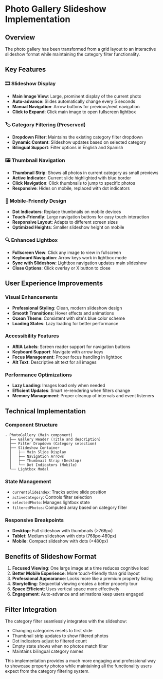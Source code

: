 # Photo Gallery Slideshow Implementation

## Overview
The photo gallery has been transformed from a grid layout to an interactive slideshow format while maintaining the category filter functionality.

## Key Features

### 🎞️ **Slideshow Display**
- **Main Image View**: Large, prominent display of the current photo
- **Auto-advance**: Slides automatically change every 5 seconds
- **Manual Navigation**: Arrow buttons for previous/next navigation
- **Click to Expand**: Click main image to open fullscreen lightbox

### 🏷️ **Category Filtering** (Preserved)
- **Dropdown Filter**: Maintains the existing category filter dropdown
- **Dynamic Content**: Slideshow updates based on selected category
- **Bilingual Support**: Filter options in English and Spanish

### 🖼️ **Thumbnail Navigation**
- **Thumbnail Strip**: Shows all photos in current category as small previews
- **Active Indicator**: Current slide highlighted with blue border
- **Click Navigation**: Click thumbnails to jump to specific photos
- **Responsive**: Hides on mobile, replaced with dot indicators

### 📱 **Mobile-Friendly Design**
- **Dot Indicators**: Replace thumbnails on mobile devices
- **Touch-Friendly**: Large navigation buttons for easy touch interaction
- **Responsive Layout**: Adapts to different screen sizes
- **Optimized Heights**: Smaller slideshow height on mobile

### 🔍 **Enhanced Lightbox**
- **Fullscreen View**: Click any image to view in fullscreen
- **Keyboard Navigation**: Arrow keys work in lightbox mode
- **Sync with Slideshow**: Lightbox navigation updates main slideshow
- **Close Options**: Click overlay or X button to close

## User Experience Improvements

### Visual Enhancements
- **Professional Styling**: Clean, modern slideshow design
- **Smooth Transitions**: Hover effects and animations
- **Ocean Theme**: Consistent with site's blue color scheme
- **Loading States**: Lazy loading for better performance

### Accessibility Features
- **ARIA Labels**: Screen reader support for navigation buttons
- **Keyboard Support**: Navigate with arrow keys
- **Focus Management**: Proper focus handling in lightbox
- **Alt Text**: Descriptive alt text for all images

### Performance Optimizations
- **Lazy Loading**: Images load only when needed
- **Efficient Updates**: Smart re-rendering when filters change
- **Memory Management**: Proper cleanup of intervals and event listeners

## Technical Implementation

### Component Structure
```tsx
- PhotoGallery (Main component)
  ├── Gallery Header (Title and description)
  ├── Filter Dropdown (Category selection)
  ├── Slideshow Container
  │   ├── Main Slide Display
  │   ├── Navigation Arrows
  │   ├── Thumbnail Strip (Desktop)
  │   └── Dot Indicators (Mobile)
  └── Lightbox Modal
```

### State Management
- `currentSlideIndex`: Tracks active slide position
- `activeCategory`: Controls filter selection
- `selectedPhoto`: Manages lightbox state
- `filteredPhotos`: Computed array based on category filter

### Responsive Breakpoints
- **Desktop**: Full slideshow with thumbnails (>768px)
- **Tablet**: Medium slideshow with dots (768px-480px)
- **Mobile**: Compact slideshow with dots (<480px)

## Benefits of Slideshow Format

1. **Focused Viewing**: One large image at a time reduces cognitive load
2. **Better Mobile Experience**: More touch-friendly than grid layout
3. **Professional Appearance**: Looks more like a premium property listing
4. **Storytelling**: Sequential viewing creates a better property tour
5. **Space Efficient**: Uses vertical space more effectively
6. **Engagement**: Auto-advance and animations keep users engaged

## Filter Integration

The category filter seamlessly integrates with the slideshow:
- Changing categories resets to first slide
- Thumbnail strip updates to show filtered photos
- Dot indicators adjust to filtered count
- Empty state shows when no photos match filter
- Maintains bilingual category names

This implementation provides a much more engaging and professional way to showcase property photos while maintaining all the functionality users expect from the category filtering system.
